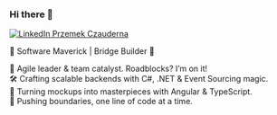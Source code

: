 ### Hi there 👋

[![LinkedIn Przemek Czauderna](https://img.shields.io/badge/LinkedIn%20Przemek%20Czauderna-%230077B5?style=flat-square&logo=linkedin&colorB=0077B5&logoColor=white)](https://www.linkedin.com/in/przemek-czauderna/)

🚀 Software Maverick | Bridge Builder 🌉

🤝 Agile leader & team catalyst. Roadblocks? I’m on it! <br>
🛠 Crafting scalable backends with C#, .NET & Event Sourcing magic.  <br>
🎨 Turning mockups into masterpieces with Angular & TypeScript.  <br>
🌟 Pushing boundaries, one line of code at a time. <be>








